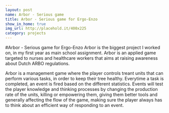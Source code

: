 ```yaml
---
layout: post
name: Arbor - Serious game
title: Arbor - Serious game for Ergo-Enzo
show_in_home: true
img_url: http://placehold.it/400x225
category: projects
---
```


#Arbor - Serious game for Ergo-Enzo
Arbor is the biggest project I worked on, in my first year as main school assignment. Arbor is an applied game targeted to nurses and healthcare workers that aims at raising awareness about Dutch ARBO regulations.

Arbor is a management game where the player controls treant units that can perform various tasks, in order to keep their tree healthy. Everytime a task is completed, an event is fired based on the different statistics. Events will test the player knowledge and thinking processes by changing the production rate of the units, killing or empowering them, giving them better tools and generally affecting the flow of the game, making sure the player always has to think about an efficient way of responding to an event. 